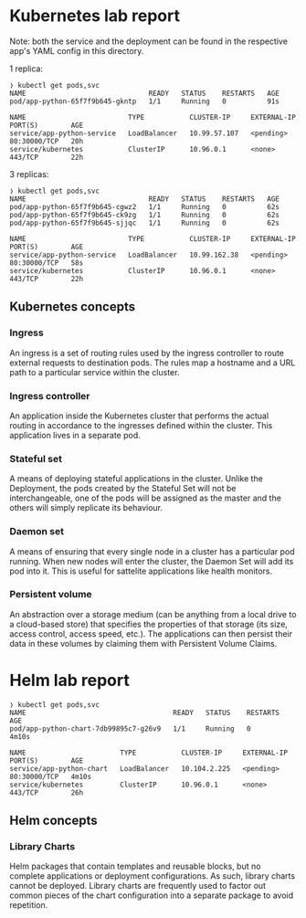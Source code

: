 # Kubernetes lab report

Note: both the service and the deployment can be found in the respective app's YAML config in this directory.

1 replica:

```
❭ kubectl get pods,svc
NAME                              READY   STATUS    RESTARTS   AGE
pod/app-python-65f7f9b645-gkntp   1/1     Running   0          91s

NAME                         TYPE           CLUSTER-IP     EXTERNAL-IP   PORT(S)        AGE
service/app-python-service   LoadBalancer   10.99.57.107   <pending>     80:30000/TCP   20h
service/kubernetes           ClusterIP      10.96.0.1      <none>        443/TCP        22h
```

3 replicas:

```
❭ kubectl get pods,svc
NAME                              READY   STATUS    RESTARTS   AGE
pod/app-python-65f7f9b645-cgwz2   1/1     Running   0          62s
pod/app-python-65f7f9b645-ck9zg   1/1     Running   0          62s
pod/app-python-65f7f9b645-sjjqc   1/1     Running   0          62s

NAME                         TYPE           CLUSTER-IP     EXTERNAL-IP   PORT(S)        AGE
service/app-python-service   LoadBalancer   10.99.162.38   <pending>     80:30000/TCP   58s
service/kubernetes           ClusterIP      10.96.0.1      <none>        443/TCP        22h
```

## Kubernetes concepts

### Ingress

An ingress is a set of routing rules used by the ingress controller to route external requests to destination pods. The rules map a hostname and a URL path to a particular service within the cluster.

### Ingress controller

An application inside the Kubernetes cluster that performs the actual routing in accordance to the ingresses defined within the cluster. This application lives in a separate pod.

### Stateful set

A means of deploying stateful applications in the cluster. Unlike the Deployment, the pods created by the Stateful Set will not be interchangeable, one of the pods will be assigned as the master and the others will simply replicate its behaviour.

### Daemon set

A means of ensuring that every single node in a cluster has a particular pod running. When new nodes will enter the cluster, the Daemon Set will add its pod into it. This is useful for sattelite applications like health monitors.

### Persistent volume

An abstraction over a storage medium (can be anything from a local drive to a cloud-based store) that specifies the properties of that storage (its size, access control, access speed, etc.). The applications can then persist their data in these volumes by claiming them with Persistent Volume Claims.

# Helm lab report

```
❭ kubectl get pods,svc
NAME                                    READY   STATUS    RESTARTS   AGE
pod/app-python-chart-7db99895c7-g26v9   1/1     Running   0          4m10s

NAME                       TYPE           CLUSTER-IP     EXTERNAL-IP   PORT(S)        AGE
service/app-python-chart   LoadBalancer   10.104.2.225   <pending>     80:30000/TCP   4m10s
service/kubernetes         ClusterIP      10.96.0.1      <none>        443/TCP        26h
```

## Helm concepts

### Library Charts

Helm packages that contain templates and reusable blocks, but no complete applications or deployment configurations. As such, library charts cannot be deployed. Library charts are frequently used to factor out common pieces of the chart configuration into a separate package to avoid repetition.
